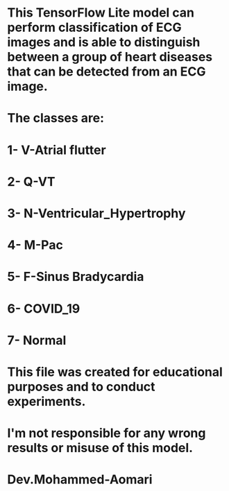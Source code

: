 # This TensorFlow Lite model can perform classification of ECG images and is able to distinguish between a group of heart diseases that can be detected from an ECG image.
# The classes are: 
#                  1- V-Atrial flutter 
#                  2- Q-VT 
#                  3- N-Ventricular_Hypertrophy 
#                  4- M-Pac
#                  5- F-Sinus Bradycardia 
#                  6- COVID_19 
#                  7- Normal 
# This file was created for educational purposes and to conduct experiments.
# I'm not responsible for any wrong results or misuse of this model.
# Dev.Mohammed-Aomari
